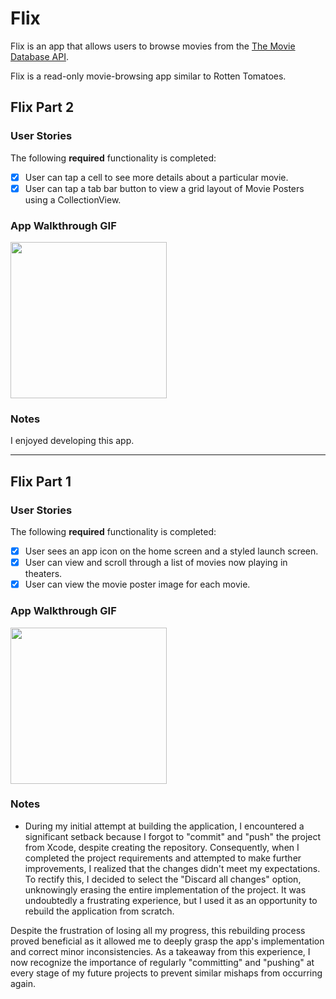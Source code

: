 # Flix

Flix is an app that allows users to browse movies from the [The Movie Database API](http://docs.themoviedb.apiary.io/#).

Flix is a read-only movie-browsing app similar to Rotten Tomatoes.


## Flix Part 2

### User Stories

The following **required** functionality is completed:
- [x] User can tap a cell to see more details about a particular movie.
- [x] User can tap a tab bar button to view a grid layout of Movie Posters using a CollectionView.

<!--
The following **bonus** features can be implemented:
- [ ] User can tap a poster in the collection view to see a detailed screen of that movie.
- [ ] In the detail view, when the user taps the poster, a new screen is presented modally where they can view the trailer.
-->

### App Walkthrough GIF

<img src="http://g.recordit.co/SV6Cb7L3bb.gif" width=250><br>

### Notes
I enjoyed developing this app.

---

## Flix Part 1

### User Stories

The following **required** functionality is completed:
- [x] User sees an app icon on the home screen and a styled launch screen.
- [x] User can view and scroll through a list of movies now playing in theaters.
- [x] User can view the movie poster image for each movie.

<!--
The following **bonus** features can be implemented:
- [x] Run your app on an actual device.
- [ ] Users can view the app on various device sizes and orientations.
-->

### App Walkthrough GIF

<img src="http://g.recordit.co/d82qBcXNW2.gif" width=250><br>

### Notes

- During my initial attempt at building the application, I encountered a significant setback because I forgot to "commit" and "push" the project from Xcode, despite creating the repository. Consequently, when I completed the project requirements and attempted to make further improvements, I realized that the changes didn't meet my expectations. To rectify this, I decided to select the "Discard all changes" option, unknowingly erasing the entire implementation of the project. It was undoubtedly a frustrating experience, but I used it as an opportunity to rebuild the application from scratch.

Despite the frustration of losing all my progress, this rebuilding process proved beneficial as it allowed me to deeply grasp the app's implementation and correct minor inconsistencies. As a takeaway from this experience, I now recognize the importance of regularly "committing" and "pushing" at every stage of my future projects to prevent similar mishaps from occurring again.
